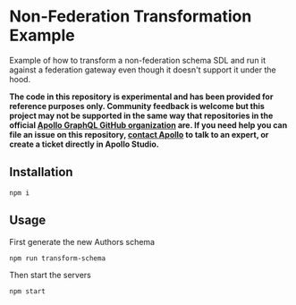 # Non-Federation Transformation Example

Example of how to transform a non-federation schema SDL and run it against a federation gateway even though it doesn't support it under the hood.

**The code in this repository is experimental and has been provided for reference purposes only. Community feedback is welcome but this project may not be supported in the same way that repositories in the official [Apollo GraphQL GitHub organization](https://github.com/apollographql) are. If you need help you can file an issue on this repository, [contact Apollo](https://www.apollographql.com/contact-sales) to talk to an expert, or create a ticket directly in Apollo Studio.**

## Installation

```
npm i

```

## Usage

First generate the new Authors schema

```
npm run transform-schema
```

Then start the servers

```
npm start
```